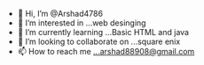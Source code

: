 - 👋 Hi, I’m @Arshad4786
- 👀 I’m interested in ...web desinging
- 🌱 I’m currently learning ...Basic HTML and java
- 💞️ I’m looking to collaborate on ...square enix
- 📫 How to reach me ...arshad88908@gmail.com

<!---
Arshad4786/Arshad4786 is a ✨ special ✨ repository because its `README.md` (this file) appears on your GitHub profile.
You can click the Preview link to take a look at your changes.
--->
